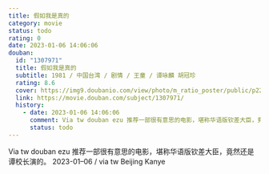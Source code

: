 ```yaml
---
title: 假如我是真的
category: movie
status: todo
rating: 0
date: 2023-01-06 14:06:06
douban:
  id: "1307971"
  title: 假如我是真的
  subtitle: 1981 / 中国台湾 / 剧情 / 王童 / 谭咏麟 胡冠珍
  rating: 8.6
  cover: https://img9.doubanio.com/view/photo/m_ratio_poster/public/p2221426906.jpg
  link: https://movie.douban.com/subject/1307971/
  history:
    - date: 2023-01-06 14:06:06
      comment: Via tw douban ezu 推荐一部很有意思的电影，堪称华语版钦差大臣，竟然还是谭校长演的。
      status: todo
---
```


Via tw douban ezu 推荐一部很有意思的电影，堪称华语版钦差大臣，竟然还是谭校长演的。 2023-01–06 / via tw Beijing Kanye 